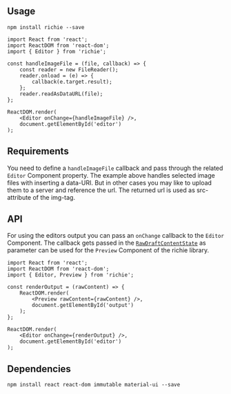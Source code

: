 ## Usage

`npm install richie --save`


```
import React from 'react';
import ReactDOM from 'react-dom';
import { Editor } from 'richie';

const handleImageFile = (file, callback) => {
    const reader = new FileReader();
    reader.onload = (e) => {
        callback(e.target.result);
    };
    reader.readAsDataURL(file);
};

ReactDOM.render(
    <Editor onChange={handleImageFile} />,
    document.getElementById('editor')
);     

```

## Requirements

You need to define a `handleImageFile` callback and pass through the related `Editor` Component property. The example above handles selected image files with inserting a data-URI. But in other cases you may like to upload them to a server and reference the url. The returned url is used as src-attribute of the img-tag.

## API

For using the editors output you can pass an `onChange` callback to the `Editor` Component. The callback gets passed in the [`RawDraftContentState`](https://facebook.github.io/draft-js/docs/api-reference-data-conversion.html#converttoraw) as parameter can be used for the `Preview` Component of the richie library.

```
import React from 'react';
import ReactDOM from 'react-dom';
import { Editor, Preview } from 'richie';

const renderOutput = (rawContent) => {
    ReactDOM.render(
        <Preview rawContent={rawContent} />,
        document.getElementById('output')
    );
};

ReactDOM.render(
    <Editor onChange={renderOutput} />,
    document.getElementById('editor')
);
```

## Dependencies

`npm install react react-dom immutable material-ui --save`
